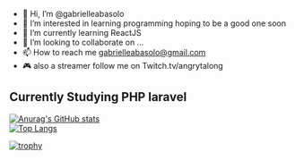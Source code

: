 - 👋 Hi, I’m @gabrielleabasolo
- 👀 I’m interested in learning programming hoping to be a good one soon  
- 🌱 I’m currently learning ReactJS
- 💞️ I’m looking to collaborate on ...
- 📫 How to reach me gabrielleabasolo@gmail.com
- 🎮 also a streamer follow me on Twitch.tv/angrytalong

## Currently Studying PHP laravel

[![Anurag's GitHub stats](https://github-readme-stats.vercel.app/api?username=gabrielleabasolo)](https://github.com/anuraghazra/github-readme-stats) <br/>
[![Top Langs](https://github-readme-stats.vercel.app/api/top-langs/?username=gabrielleabasolo&layout=compact)](https://github.com/anuraghazra/github-readme-stats)
<!---
gabrielleabasolo/gabrielleabasolo is a ✨ special ✨ repository because its `README.md` (this file) appears on your GitHub profile.
You can click the Preview link to take a look at your changes.
--->

[![trophy](https://github-profile-trophy.vercel.app/?gabrielleabasolo=ryo-ma)](https://github.com/ryo-ma/github-profile-trophy)
